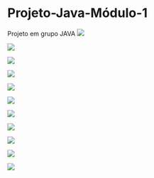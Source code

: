 # Projeto-Java-Módulo-1
Projeto em grupo JAVA 
![](https://lh3.googleusercontent.com/xBuKSCY_Gp2glEwNDpBV_sqJf2j4Y3q04wJRr1cf6EfrKBNGnyGhQnGdN-MrT2SQwoNw6fEjcVycUXdKVWO3dJyBCK6oO9nWkxhmrPSQv62Ap2u78BSJSJAxCMQ5SxFmvUOJ_ETGyR5eAdbo6FmW6j7WDlt1mEE82Zgr40i4qKWol1CCv-4C3h3ctNo92kdbJKGUO2CLNjLwdrFgGcnltpt_dlPBoDznSHqyNzVtcmEUSWkMQ71HvqI9V_3Jb7WP8r347MJyyD-Z1bIiQ0rO7nXlj2SC7sC2WSsfLHQrG0xDkNUGfJZh5FzpxAM_CamLQrQfHMSSo5TGJpBqgyyWguFZPTDQoPpOzG9UM4EV2Ft6EJDDQpI6eQUiQcUxnrATa9WGaTPPYsTuSyzE6S1apR6cN0V-iPj-0AVP7JmkPvZDPE6_dFTHVs-nece4IigBGtBiVU7Ntnr0akVd5tTLEA-6jpuSVoYz85Bdo8c7AI84RiHqR1kypvtto8-vHi7QdE2hXEexVSI3KufJLnDD7O_yM8_enmjwhjPZIqNeumnZ9AUK354nC_Mau3gVRXp1IORCBUHwtFaWploVRZkzu9fl0e3ysYY_0qQDKq16LMiY9QtGrNrjQqJE9idmTpEO3HCmHeYRxth2HW92hxYBhAUEzvja9EAVk_K8muKmg_6fSOrXOikPwGqfQnsxgMFx0zTXSzjCzIxEV3-1uWxdDpcLztQbARk__Y2wPFpbXHjazXhXuOvtp1ojcl1AFcpgCIvEBs1RzH-Taow-PnJLDV0rK3tY1YXv8caUzHC7kN5_BwH6N62ehOe_jFMAIrRxOrtOhQ=w1280-h720-no?authuser=0)


![](https://lh3.googleusercontent.com/zXSE_ppVYL4P9sCiMX9WyKoK91TjCGGIVcfA1Bi5mXKtHQgXYA5YtV8Hn6pl92y0r8Qf-MRIgrFEKWyB3IjK8ocYfm_SGRVNJko_cfw62Y5hL0I4gDgGPrlfKdq3BN9GAVjjR718rSslp4Bv0UeBqDD13O2zhIwuZb4fW-INq4kWyB2VBvISs_TZNVr4NP6Ml_t-drG9Bx7xNW4ntUPLq3yYUWmMT8pveHNYjNjJiIxnrm5smoiFTgOFoXey9gIqSorSPya7PAokGgYCi1zJRoaQZ_gQJaXLh7yrm6vfvWlBlRYxCOgzyFIAlH9i-mCi1-OZr7T05er34nPifhv181RMCUbI18y-_AS4a9NcBcPH-xC2MRz7Z44n5UKcKOz-k4g7U-yBjjb3WiSsczmahdk2KeDqnOkWUxQr6SuKf4acMR7L-G4C3iY3S-_tbEfg6e_6MHN5YGIZD_VDe3VvYWPSG-14dIuLiWYglikrAQ_WJfFeqjMxUP422GjGrv8sdXQ-i1y0bLKQ_K5GIis9db6xwGCv64c7ouY1ij7Grdp_52E1w76RvZgdyCqIMTYH95IISX1iWrREIzPRmF6wLWHjwKZebQuDXSbLwNhA5GU2boW9hDG___EcTgHoy3VutNJ3iQYSO0X3zyAXn9gU6VOmBAbKeJQXC_7I_PU-nBYYhuzEPocsqNQj5whieqhFzAhGbOW828cDrMso14v7XX2aSXLfCSZ1mhublhMRBb4opJDhQvuhv3KGLE91Azl3hxmDfErV3PIkQgzClthbNLjQWq_WpeEvcUx8JkEfi46pfL2muSfUWr-4d_U-i2bxLpi86A=w1280-h720-no?authuser=0)

![](https://lh3.googleusercontent.com/6niQmJx4sMyzteqYLGlKVdanHN6KdL6XIYdifiwPCzBXZkGSaarwF13YAuizXgZn1mjmz6yl_yXiNi7cpHbgZh7gevroQd_w4XwQGxUdUswqwPZbXZhig0W6O2bGvbEPWwrec9ajJ67RrOJrOyFjAg2NG0IlG4zykAxobaA1C2Gma40GrVuV4ITb3Bp9_DnyjGIZ5wz003HV3bGLA-ygJpUEPevXz12CdHySPlP316IRuVV5V2Pfl-fEOuzHQPJo3Z7gfO-m2ff63vfDcVIvE2PUhzgUgxVVjsIiGuApVw28SW0C-d_jziQRKTj3xVtyqIamjk0Rc--QtmVMOIwY5jXz7j39fzFAS4_3Nz9nWIMJd17WNTTjSmkVWy9yscFkVW7uBRFI0m5jzeQ6wgaWBIoNCTd0Lm4fThsIwv-VLzpUyhfCwSF4aV-0zsrQ3f1BgPV-wiy42qvBKswriVZfnspweJEPiU2JvdF8mbfTCIaen3tQxDLBshkoeQxoA7RohXiskbdc3yidcnNqTtX0AGnd6VT5gkEdHG28zBnFMlwoMWWHDXUaJFUJ-7FkpypbmrBY6T8aZcBv6CTnhcuu01uQJCrvNcKd7VOMe0wWR4VM21EG-aM2-uOQOm51OeiXlQxvWsl36Tllo3Bj2DNLKZtl65MwxO8Uf_JwAQiU1hoOnIiOhG1ORcoLNHISBZQNisj9jijmTkMPHFYEgbnSRH-lStLcFKiE6VE1h7cTTZP3kUKipJiAcYaU956a6pUB47tiNpgfH5LjRijfIy8hOqmaqz6ZJNpGxgvAkGp0X8IB5xmNYlxC1GW62o5gjyYG44tMNA=w1280-h720-no?authuser=0)

![](https://lh3.googleusercontent.com/IPDxydQePKFCu05LoSCHr7Jot_mxvsdTsIIxiesbNx-Z3wDigAHkwRkp_eYLsayfQba3VtyNqPvJbt8rMqpoWMA8c_6-JWdRCmRvjdjOiVuS7sUrTRAYgduDa8uHL9Oh9WX_NeecT2c0ZHFaYxXf3E-aOL6jNU3LWUqMsAragQkUaLafbFXZIwra2COTXL8FdeKpy_IF2hPYAR0bvqxrgAmYMMR2gq9-agOBhtFW7PaaPuAZJrlYNb4LDq1UyYZZQ0Sia38aLWquMXuRiZjz3QsqSlHObw4b3vztOdulOeCqQtVRgiD93MzDHC099bhdaHfxRa1WP7g-1Ny-SQKR-YD15zs_RgEwDyNA34KpSyn9dPqRaXqRxzanuOKttZmF2oLjswFGa0hNZbKD5h8vJNs8qaweiiE_L786jTiVYO5uAfy5glphLrbvcWlZhv4tcpyUhF_IQPnCnQ7cqlRShvmWjyuG_72MRp8C0rY_NlBO7EEJfuWyiHRbxq7ZsqDSzxlDTISxyGOMI4lt-p3BlPwKxyH2g_5hgLTgid-2J6d-SoYRDpxn_XXex9Q5kaTveSdr-Fbby89EU9_Va7VH7GDUgH61nMCQLeiUV6tTIBdgpvXpmfFJV3vwqnYLnFxNA0_ukqKhvK5GJ4xoU7f7fVWhkHlgQs0xRk9DZMp0zRW2v1437gdJAuHTKrgQjDDSaJ3Uuwn6-VlfgaaYRJL5grU2eVDg9CRnYmH6yrEw-ucgFQ0XkRmZ3Mf_tUZmhrgeNSe2UgT9rLI1aOLuPWABH1mwkZKWoZtaRU2z8jYlKEZSIA4Xr2ZNai3WQ3rvn8k3j2kQMw=w1280-h720-no?authuser=0)

![](https://lh3.googleusercontent.com/sm1sHO2wr_WW1pl6Ty-yKOkU1gEQI00kP94ePfZmWqGk4kreXpKMNBUQjAWd3YjEB4GrEcIzCfg6kcXpIQJezb-D3p__889FLchqzDrgFIgc9-yLveWxL-BiMl_6IqDiHmDFcE7ExzgUAMw0MrkMbU2ht6xl_b1fiyopBmFKY8aC9NgvTqMI3PlBDZqvnOTCUHbHw00dCoMpUelqSVa4NRrry4UM_6wfb-DwQ8BieblCESx-AFh_iOSZp_mCfL4R741EtBItoNM16b1z-k4d8tv404GXYAAMIU9ijKZ5dmS32zVqC_TW2gVLfdD-USXiL2DarkRKqQuHVa4aalaPGrBns3OaPA0Q43JMAX5GTtOvaBR9cSfdRuohwjgIh4xsqWMRCCce1XJKLflM5K0mSAXMoaBjecuZ0LdxzairGiK-gYALhHU8BJlcFKfQwnGUBnoAIHxtOZYG0nSnOd-ZDG5cOLzY_6aCK0l5oiVEyqGsMjeZ3KQZ1MtsJopxwbeHHMr72TTwuYlEaApfZ5tC2VV3Ei-EVHyDn7YWZ-F_SNlYd9BumtqA2U3hUGm6bIyQ216hrfeg78uTtSC0kHU19DHyr5p4tIA6oPejINW4oemiljkIQlFU6qDbq9VVvopY4M3a9UkHYS8aIgi89_Dd34_v-NPdiW760F3orRlX8AV_2MA-Mb_aDMTZt_pfdi1oIuQgZ2TObeGM_LtW6wxg9RozOk6dW5FzvxMmIiLpHU2yIo84miyobtE_2-nqy57nKSG4Xe92liGQBTnUl62Hv3rKONYYw2Az0XDuWUGvy0RRKQPYo5bPadsAMIyGM9TlSEclLQ=w1280-h720-no?authuser=0)

![](https://lh3.googleusercontent.com/x0SLKI8mfqDXRLcUCN0eZTz3kMl3uH0U18nPpSW0gTNdvO9TmGD0DZ3iRVmvA0D83sxeCWK8YmDdrwCpxkyCdOIBjzWENICjjl8ZDRIq91ui-BYRZy7OQCPnyq-AeFN5ikV9OrPlQMwrmBa8xUOEVFZiRRpfarngu8oDO2GnBRtuMORVLhycj9runj1Ggcm6oxmTn7AAsaqyOlijS3_IiF6mPcvH7WbqatQgEmJolfi2qTrgQiEsglbPgRSrj28kR3mUhgrMur9IKxpXgkKQi3JYfvA0HxbEiuqdc07ycZ8yL4p7LarFfYDdoB7tC1DVyd04MWbjkZY4JGBQPxd6l46cFs4q2jwfX5-xERvFl5dxo-1mI321jw6pKKiG6KW3U6u9uR6kvnXX5Mmi20aLwGkfsYPICoGu5_QI7tHkO_S9ZxCnYUsSg_gmfPWs93ijpHIEIoUIxEYv0J_Y0-IkZQio7Zz1ksAdk1_SYsl4fOsLKPJkHcWtirUfJ_ORnifX4kFYpsOEWqlIlF-bV7woakLoyjgEYNLvJUcQHyzRrY4AGSUpifbaGOgeStVXfcysXmmaCgl4PbACAO4MdFkwKDB9ze-zY1rV68BLuQMduRD5D4U_kGJk54jR9IlS8m5PZLEfHDiaHTN9yg87Ew-VsUtuBSNqfj20RzKDbYT3bg-8_6mp6jyzzcc3Ivfav4Hqpw787VtAoJFzTfDconfBpdmeuM_o_2tIUHcs7S5FthiKYYXl5xUxKHEpEHBRP62MBGRPSj8FH0ay_xLFYjjeTKljeCwWqca741E-clgEfgQ8y4wWmwzVrR1A7Jqb6f4tRJfL-Q=w1280-h720-no?authuser=0)

![](https://lh3.googleusercontent.com/OYOX5e85bwYq1YdWxGeA-4AOHwHOYARieN7wEXP0EkP58zod1_ulBvguxym1U8Ad2J9ysyWWfTrKUPutpE5-8xAy1m-hq3eB8wlNGt9yvMbYp-bDvpVdwiv-HM9MFBM5nyc03RAmPyeBhCQUsKrSdwVmvGD40J-DkZlg9shyEBC9OA4TaqWotcoQJo_AFMJxTuWK8IS-z1nNPc-OUwxXF9CIf7wjP1wexoG67CdXgzhohhIEVgXLZj5nvE2cyzrNl6-SF3rW0joVM3V12Z0YQ_stscDj2rs7Cdzmsfcjw4IDv-azpK0PxyR3dwnwfZ57W5SCtjWXxqr59SPmyRa8Qtr2_pRWjYAPCd9c0LrQipNUknGbd2l2RceFUwJpBkVOK5bpbyMHfE5PbSCbqCIN_2a5nB2xmQe7itIPsKkzLk4OhO8CzruW1rVJUwO90gBAY0uujw8HT7MoYUDsOUh4nvanqr3jkZ8VTG3m3lidX__lonQ5oTT9qK6pH0QH6xkYXLTO5J_ivhu6eO0g2vQCeFD0kHShQNwbjq62zaxQdWLORHDviBa0wb2PpASSGeLsmsOHDEwh3NmiodNsc03sP6II2hFASJB9bkvCBifCkTgD-kkWpIQ_rXq4FZA9vvJ6B8APkBvxMfcUFkDHaX1m4DataiNiz0iCcXzNlCWoy3S2ZhW2YN1jeMCl82cDuRXMORNV4yTgZ80GMpeGF7zvHS6uu81qDfrAgciNkWN-rmL5j_3jCw9S0U-mmU1bOP0UCfe_CzabtEAM208mTiAChDO59hwc4iYcpuY3z9V-qPrRnesO4lS0tysbOwaFVETp64c-2Q=w1280-h720-no?authuser=0)

![](https://lh3.googleusercontent.com/kR5EmlK35ePJzXF_bPCBVGIXsCR0W3KRuiZ80IdgZNIDCJFe4mObKmJ1mg-XMFCyXyB7esxut8WVtGIewOc_FQiUcvq9H-vlW1bpWCqAgfrofJeSWNmqwzBQc06p13ncp42bY2QyC6DFo_8qHU5iDeQuZ8F5LA95uXnjTiorcD2NnmifEAPeu0pSX_guYG6yIxJ_J0hdF7k6pbchw29uzHIPBJs287tR0gzPJiX0DD_-LMdZXEVLNMKm-7_P9hbb-_gl3H9BeS5Y4uxoCDQaVWi3oBIFSvm-kIffEWo1arGPuWZ6pXog49s_-LeVVjp1FhZPPcUzsPoVBMG5Ke2smJDe_S78GWTN9rSYYo7BoZ5KNOTwp7jg_PaMFNUHF-hNaJUNmzMnh2BLgZcGYgHSCO0BS4yRROtbFLYSsf7nYWm5Af1l6wVYz9ZY7ou8_lboPyw6_bon06xkNuV-clMQRnr-Bm7gqHlPdWtv1SjQsAD9iQphQuUIuG5k5uV9jlm8ZU6Q-K6ooSjq_7z59uGkb6D7yWrctaQV2LrRZmyDwjgB2A2V6_R6vCNuknyv5q_Q2KB13FDbIGBgK8TzxWeNNW9lR07oEP53BtsDljAwfoSX2yBBrdzw25fSmJXx4qoEjz-OcmyO_Mf-hWp28efsy6W1wz09iqAEUd-I8dycP2bXefmZ_RwuGJ9XHNp5Wja_cZCFhOGr0ANlbf_SnZtsyWin6hYiWZ0--mvlYJVO_8FyevtGx7tGFCA62UEmOqT09pckcx4BYxJz34pYzkoliW_4vw1VnhsWJmdC5fdLSizoYL2X6_EZe3UAKaL0hWzCY0aBEg=w1280-h720-no?authuser=0)

![](https://lh3.googleusercontent.com/kR5EmlK35ePJzXF_bPCBVGIXsCR0W3KRuiZ80IdgZNIDCJFe4mObKmJ1mg-XMFCyXyB7esxut8WVtGIewOc_FQiUcvq9H-vlW1bpWCqAgfrofJeSWNmqwzBQc06p13ncp42bY2QyC6DFo_8qHU5iDeQuZ8F5LA95uXnjTiorcD2NnmifEAPeu0pSX_guYG6yIxJ_J0hdF7k6pbchw29uzHIPBJs287tR0gzPJiX0DD_-LMdZXEVLNMKm-7_P9hbb-_gl3H9BeS5Y4uxoCDQaVWi3oBIFSvm-kIffEWo1arGPuWZ6pXog49s_-LeVVjp1FhZPPcUzsPoVBMG5Ke2smJDe_S78GWTN9rSYYo7BoZ5KNOTwp7jg_PaMFNUHF-hNaJUNmzMnh2BLgZcGYgHSCO0BS4yRROtbFLYSsf7nYWm5Af1l6wVYz9ZY7ou8_lboPyw6_bon06xkNuV-clMQRnr-Bm7gqHlPdWtv1SjQsAD9iQphQuUIuG5k5uV9jlm8ZU6Q-K6ooSjq_7z59uGkb6D7yWrctaQV2LrRZmyDwjgB2A2V6_R6vCNuknyv5q_Q2KB13FDbIGBgK8TzxWeNNW9lR07oEP53BtsDljAwfoSX2yBBrdzw25fSmJXx4qoEjz-OcmyO_Mf-hWp28efsy6W1wz09iqAEUd-I8dycP2bXefmZ_RwuGJ9XHNp5Wja_cZCFhOGr0ANlbf_SnZtsyWin6hYiWZ0--mvlYJVO_8FyevtGx7tGFCA62UEmOqT09pckcx4BYxJz34pYzkoliW_4vw1VnhsWJmdC5fdLSizoYL2X6_EZe3UAKaL0hWzCY0aBEg=w1280-h720-no?authuser=0)

![](https://lh3.googleusercontent.com/BO_iJAeHgVK3eU2ngB5KXOChFuH96aOJDO_-oHpU3Gs57YJwdfyE2t2WoUDCdnpmc5RcCH1qoIRAjDh9432n0U-hA_xbVrgto1wOnWvlU2VHuR8v6WxSncKXEJMVm_Opo9nExROZyfotBHjTqAknqbMwsH4mmusmJmI9mXEEiMtVzZo0DDSaSPCb-qho-Rphza9Ieu3byN2IIVXeVtxyerF7tJdha-sfQlYdZ8WAuc7wQhr9E-CsxiWcesGv1TdVi4gaY2krTWkGGzSLwuqHzTZA6kwbxy9nlSksTHDB1kZslHGlaD4JdmnX0P7w3ZEQd0oF-Wppi4Cw7Bo_jA4PchJfrjT4ddBheB762otcX8AvlFb-e0GSEYI-ykSiVvU51EaHb_xBpK0eDsn2dxls6l3lK1-LtDW51pWtMYGTg4Bvfw6ATCU2c3PrS-XGXfTHCvvyO1Sonr-Qd5Z0nLsIxmdejE7VFNyp7M5ffC6DtZp-41VRiQxZTK5zqpKAgSkQ8NECpFpCrdna40AVtmEsruEJswTyDQkT7YQWsr4qUZ514HbwoZmRUoez7oxwmrXrLY-8HPpofRNAG0LCX9DB6bmi6XTGXhbMhAGs43dYEhBGaU5GIDyJVv3uT6C8N41QTIe9fTJhcyvy4CZ1ArlCd5lEYZs-JpBrlvbux_xwX5py_yMbDyTLoKTkUNBD3tMlWbzf2tnVLkLa4ak4W9XbeErjYRX9s50d3VTbdkTFoePgIakclLhSC78SCTkwr3Sd3LIYkWnFCEc0r45tTEZVgwQaarWbSxguQnwZ2UjWH6iDxu8mRcKV4y6_1TdKSLATzvOKIQ=w1280-h720-no?authuser=0)

![](https://lh3.googleusercontent.com/ZJwzhv1DjDYwqa7qmX4gCRbkZq9OvmaUzOV80YZcdCM_rFr5ThULHUrDKjLsQaOSg6i-XxtKDtua5pimPHliLIPkWkjjAeZbRMa6Yyv6T01XYcpTEUPAquuWGIKP5PNK3h0jyODV6OLfz9GZja7EoPY84ADGKaqN20dEka1D4OWYaw2r-j4MOD17hRqSyaZM-eppfM-GxxA-t9MckjcE7dms_2Ni45ChCdnQDNQ-6kwUubD9w0dCwjtKUheFJMNg_MwRHb1luzfnj044uddccdQAwMN0GD70x8a4BBfa9DyZy4mpqeQUJVbu5BHzmgi49zCmGogwMS9i8oPfqSK72rhS4ikPrUGsGqM-j49425vnPwlrqHYEDO_OHsH_wRF0nrJVnQQBHb-k4_inuq96CFVAw3oXUQ4UOJ-n7cF398i9frPFVRmer8zu70JDM_mJ13B-6Ivt4h_tQyqFbYzWSYDBhJqPkuluMAlgA4db1dAPc9yO_eh1P257xdDzdYtnv-1NZX70mMe6ZwyUpXsmF9AzSxo_5m1Ay2Pd-qgzupHTBVuOxRPCzFXcra16CELP2S3Lbj92DRuUXDcExad5PJEReDqHxIA0iO2gYHHcxKp580B8whbdr3qXYQ5i6qG_RpX75Hr5UmHte-JSIn_AzNKRVHIvtdDHjruX9qV9Ohb7zy0MkUtxvc38_YMMMLCq-mwXMNSXvc2f-PUD5jf25C-n-jIil9znt3EY0IB2nYXiTh4TywT77ibBQiZnKASJje84E2zazouUfuErG0Co81TuCAWwxiifrK9oxkNQ5eUy81RYhTxhXDTaAxe4snjT6iH86g=w1280-h720-no?authuser=0)
